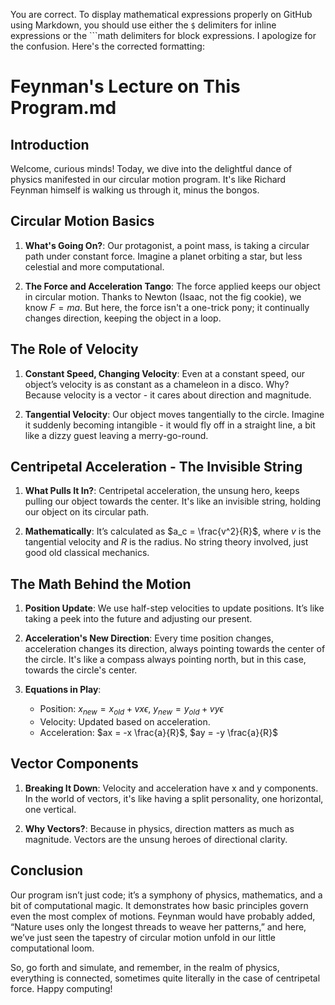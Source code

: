 You are correct. To display mathematical expressions properly on GitHub using Markdown, you should use either the `$` delimiters for inline expressions or the ```math delimiters for block expressions. I apologize for the confusion. Here's the corrected formatting:

# Feynman's Lecture on This Program.md

## Introduction
Welcome, curious minds! Today, we dive into the delightful dance of physics manifested in our circular motion program. It's like Richard Feynman himself is walking us through it, minus the bongos.

## Circular Motion Basics
1. **What's Going On?**: Our protagonist, a point mass, is taking a circular path under constant force. Imagine a planet orbiting a star, but less celestial and more computational.

2. **The Force and Acceleration Tango**: The force applied keeps our object in circular motion. Thanks to Newton (Isaac, not the fig cookie), we know $F = ma$. But here, the force isn't a one-trick pony; it continually changes direction, keeping the object in a loop.

## The Role of Velocity
1. **Constant Speed, Changing Velocity**: Even at a constant speed, our object’s velocity is as constant as a chameleon in a disco. Why? Because velocity is a vector - it cares about direction and magnitude.

2. **Tangential Velocity**: Our object moves tangentially to the circle. Imagine it suddenly becoming intangible - it would fly off in a straight line, a bit like a dizzy guest leaving a merry-go-round.

## Centripetal Acceleration - The Invisible String
1. **What Pulls It In?**: Centripetal acceleration, the unsung hero, keeps pulling our object towards the center. It's like an invisible string, holding our object on its circular path.

2. **Mathematically**: It’s calculated as $a_c = \frac{v^2}{R}$, where $v$ is the tangential velocity and $R$ is the radius. No string theory involved, just good old classical mechanics.

## The Math Behind the Motion
1. **Position Update**: We use half-step velocities to update positions. It’s like taking a peek into the future and adjusting our present.

2. **Acceleration's New Direction**: Every time position changes, acceleration changes its direction, always pointing towards the center of the circle. It's like a compass always pointing north, but in this case, towards the circle's center.

3. **Equations in Play**:
   - Position: $x_{new} = x_{old} + vx \epsilon$, $y_{new} = y_{old} + vy \epsilon$
   - Velocity: Updated based on acceleration.
   - Acceleration: $ax = -x \frac{a}{R}$, $ay = -y \frac{a}{R}$

## Vector Components
1. **Breaking It Down**: Velocity and acceleration have x and y components. In the world of vectors, it's like having a split personality, one horizontal, one vertical.

2. **Why Vectors?**: Because in physics, direction matters as much as magnitude. Vectors are the unsung heroes of directional clarity.

## Conclusion
Our program isn’t just code; it’s a symphony of physics, mathematics, and a bit of computational magic. It demonstrates how basic principles govern even the most complex of motions. Feynman would have probably added, “Nature uses only the longest threads to weave her patterns,” and here, we’ve just seen the tapestry of circular motion unfold in our little computational loom.

So, go forth and simulate, and remember, in the realm of physics, everything is connected, sometimes quite literally in the case of centripetal force. Happy computing!